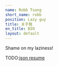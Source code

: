```yaml
---
name: Robb Tsang
short_name: robb
position: Lazy guy
title: 关于我
en_title: BIO
layout: default
---
```

Shame on my laziness!

TODO:[json resume](https://jsonresume.org/)